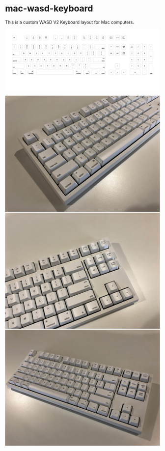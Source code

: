# mac-wasd-keyboard

This is a custom WASD V2 Keyboard layout for Mac computers.

![Preview](https://github.com/artofrawr/mac-wasd-keyboard/blob/master/custom-mac-layout.png?raw=true)

![keyboard1](https://github.com/artofrawr/mac-wasd-keyboard/blob/master/photos/photo1.jpg?raw=true)
![keyboard2](https://github.com/artofrawr/mac-wasd-keyboard/blob/master/photos/photo2.jpg?raw=true)
![keyboard3](https://github.com/artofrawr/mac-wasd-keyboard/blob/master/photos/photo3.jpg?raw=true)
